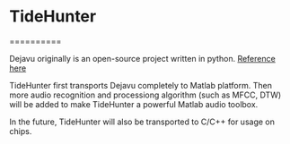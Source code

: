 # TideHunter
==========

Dejavu originally is an open-source project written in python. [Reference here](https://github.com/worldveil/dejavu)

TideHunter first transports Dejavu completely to Matlab platform. Then more audio recognition and processiong algorithm (such as MFCC, DTW) will be added to make TideHunter a powerful Matlab audio toolbox.

In the future, TideHunter will also be transported to C/C++ for usage on chips.
